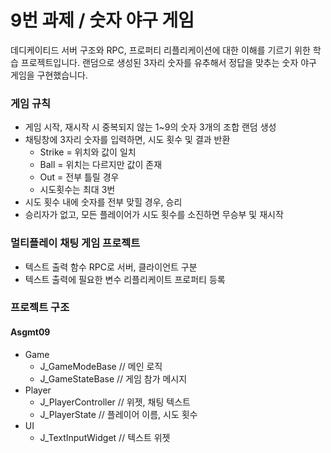 # 9번 과제 / 숫자 야구 게임
 데디케이티드 서버 구조와 RPC, 프로퍼티 리플리케이션에 대한 이해를 기르기 위한 학습 프로젝트입니다.
랜덤으로 생성된 3자리 숫자를 유추해서 정답을 맞추는 숫자 야구 게임을 구현했습니다.

### 게임 규칙
- 게임 시작, 재시작 시 중복되지 않는 1~9의 숫자 3개의 조합 랜덤 생성
- 채팅창에 3자리 숫자를 입력하면, 시도 횟수 및 결과 반환
  - Strike = 위치와 값이 일치
  - Ball = 위치는 다르지만 값이 존재
  - Out = 전부 틀릴 경우
  - 시도횟수는 최대 3번
- 시도 횟수 내에 숫자를 전부 맞힐 경우, 승리
- 승리자가 없고, 모든 플레이어가 시도 횟수를 소진하면 무승부 및 재시작

### 멀티플레이 채팅 게임 프로젝트
- 텍스트 출력 함수 RPC로 서버, 클라이언트 구분
- 텍스트 출력에 필요한 변수 리플리케이트 프로퍼티 등록

### 프로젝트 구조
#### Asgmt09
- Game
  - J_GameModeBase // 메인 로직
  - J_GameStateBase // 게임 참가 메시지
- Player
  - J_PlayerController // 위젯, 채팅 텍스트
  - J_PlayerState // 플레이어 이름, 시도 횟수
- UI
  - J_TextInputWidget // 텍스트 위젯
